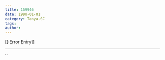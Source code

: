 ```yaml
---
title: 159946
date: 1990-01-01
category: Tanya-SC
tags: 
author: 
---
```


[[:Error Entry]]

---



``
